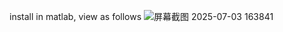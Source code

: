 install in matlab, view as follows
![屏幕截图 2025-07-03 163841](https://github.com/user-attachments/assets/a8d4ad9f-556d-4a38-9439-d82486dfebbf)

